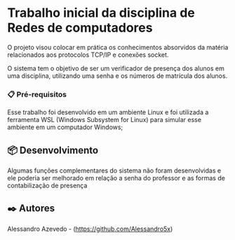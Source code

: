 # Trabalho inicial da disciplina de Redes de computadores
O projeto visou colocar em prática os conhecimentos absorvidos da matéria relacionados aos protocolos TCP/IP e conexões socket.

O sistema tem o objetivo de ser um verificador de presença dos alunos em uma disciplina, utilizando uma senha e os números de matrícula dos alunos.

### 📋 Pré-requisitos

Esse trabalho foi desenvolvido em um ambiente Linux e foi utilizada a ferramenta WSL (Windows Subsystem for Linux) para simular esse ambiente em um computador Windows;

## 📦 Desenvolvimento
Algumas funções complementares do sistema não foram desenvolvidas e ele poderia ser melhorado em relação a senha do professor e as formas de contabilização de presença

## ✒️ Autores
Alessandro Azevedo - (https://github.com/Alessandro5x)
